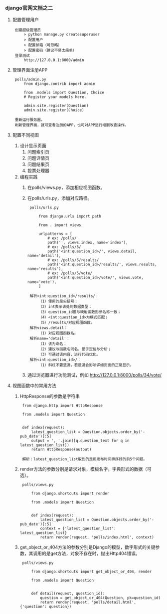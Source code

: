 ### django官网文档之二 ###
1. 配置管理用户

		创建超级管理员
			> python manage.py createsuperuser
			> 配置用户
			> 配置邮箱（可忽略）
			> 配置密码（建议不易太简单）
		登录测试
			http://127.0.0.1:8000/admin
			
2. 管理界面注册APP

		polls/admin.py
			from django.contrib import admin

			from .models import Question, Choice
			# Register your models here.
			
			admin.site.register(Question)
			admin.site.register(Choice)

		重新运行服务器。
		刷新管理界面，就可查看注册的APP，也可对APP进行增删改查操作。

3. 配置不同视图
	1. 设计显示页面
		1. 问题索引页
		2. 问题详情页
		3. 问题结果页
		4. 投票处理器
	2. 编程实践
		1. 在polls/views.py，添加相应视图函数。
		2. 在polls/urls.py，添加对应路径。

				polls/urls.py
		
					from django.urls import path
					
					from . import views
					
					urlpatterns = [
					    # ex: /polls/
					    path('', views.index, name='index'),
					    # ex: /polls/5/
					    path('<int:question_id>/', views.detail, name='detail'),
					    # ex: /polls/5/results/
					    path('<int:question_id>/results/', views.results, name='results'),
					    # ex: /polls/5/vote/
					    path('<int:question_id>/vote/', views.vote, name='vote'),
					]
	
				解析<int:question_id>/results/：
					（1）使用的是尖括号；
					（2）int表示该处的数据类型；
					（3）question_id要与映射函数形参名称一致；
					（4）<int:question_id>为模式匹配；
					（5）/results/对应视图函数。
				解析views.detail：
					（1）对应视图函数名。
				解析name='detail'：
					（1）该为命名；
					（2）建议与函数名同名，便于定位与分析；
					（3）可通过该内容，进行代码优化。
				解析<int:question_id>/：
					（1）斜杠不要遗漏，若遗漏会影响详细页面的正常显示。
	
		3. 通过浏览器进行功能测试，例如 http://127.0.0.1:8000/polls/34/vote/

4. 视图函数中的常用方法
	1. HttpResponse的参数是字符串

			from django.http import HttpResponse
			
			from .models import Question
			
			
			def index(request):
			    latest_question_list = Question.objects.order_by('-pub_date')[:5]
			    output = ', '.join([q.question_text for q in latest_question_list])
			    return HttpResponse(output)

			解析：latest_question_list取到的是用发布时间排序好的前5个问题。
	2. render方法的参数分别是请求对象，模板名字，字典形式的数据（可选）。

			polls/views.py
			
				from django.shortcuts import render
				
				from .models import Question
				
				
				def index(request):
				    latest_question_list = Question.objects.order_by('-pub_date')[:5]
				    context = {'latest_question_list': latest_question_list}
				    return render(request, 'polls/index.html', context)

	3. get_object_or_404方法的参数分别是Django的模型，数字形式的关键参数，其调用的是get方法，对象不存在时，抛出Http404错误。

			polls/views.py
			
				from django.shortcuts import get_object_or_404, render
				
				from .models import Question
				
				
				def detail(request, question_id):
				    question = get_object_or_404(Question, pk=question_id)
				    return render(request, 'polls/detail.html', {'question': question})